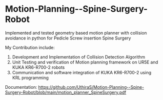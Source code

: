 # Motion-Planning--Spine-Surgery-Robot
Implemented and tested geometry based motion planner with collision avoidance in python for Pedicle Screw insertion Spine Surgery

My Contribution include: 
1. Development and Implementation of Collision Detection Algorithm
2. Unit Testing and verification of Motion planning framework on UR5E and KUKA KR6-R700-2 robots 
3. Communication and software integration of KUKA KR6-R700-2 using KRL programming 

Documentation:
https://github.com/UthiraS/Motion-Planning--Spine-Surgery-Robot/blob/main/motion_planner_SpineSurgery.pdf 
